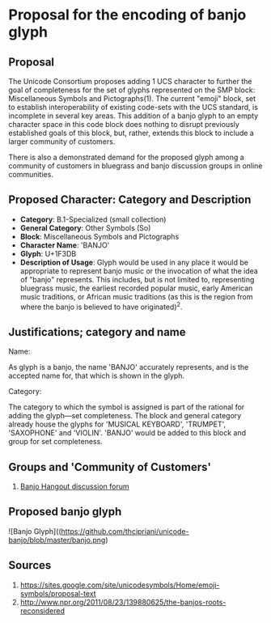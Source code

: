 Proposal for the encoding of banjo glyph
===

Proposal
---

The Unicode Consortium proposes adding 1 UCS character to further the goal of completeness
for the set of glyphs represented on the SMP block: Miscellaneous Symbols and Pictographs(1).
The current "emoji" block, set to establish interoperability of existing code-sets
with the UCS standard, is incomplete in several key areas. This addition of
a banjo glyph to an empty character space in this code block does nothing to
disrupt previously established goals of this block, but, rather, extends this
block to include a larger community of customers.

There is also a demonstrated demand for the proposed glyph among a community of
customers in bluegrass and banjo discussion groups in online communities.

Proposed Character: Category and Description
---

* **Category**: B.1-Specialized (small collection)
* **General Category**: Other Symbols (So)
* **Block**: Miscellaneous Symbols and Pictographs
* **Character Name**: 'BANJO'
* **Glyph**:  U+1F3DB
* **Description of Usage**: 
  Glyph would be used in any place it would be appropriate to represent 
  banjo music or the invocation of what the idea of "banjo" represents.
  This includes, but is not limited to, representing bluegrass music,
  the earliest recorded popular music, early American music traditions, or
  African music traditions (as this is the region from where the banjo is
  believed to have originated)<sup>2</sup>.

Justifications; category and name
---

Name:

As glyph is a banjo, the name 'BANJO' accurately represents, and is 
the accepted name for, that which is shown in the glyph.

Category:

The category to which the symbol is assigned is part of the rational for
adding the glyph—set completeness. The block and general category already
house the glyphs for 'MUSICAL KEYBOARD', 'TRUMPET', 'SAXOPHONE' and 'VIOLIN'. 
'BANJO' would be added to this block and group for set completeness.

Groups and 'Community of Customers'
---

1. [Banjo Hangout discussion forum](http://www.banjohangout.org/topic/278863)

Proposed banjo glyph
---
![Banjo Glyph]((https://github.com/thcipriani/unicode-banjo/blob/master/banjo.png)

Sources
---

1. https://sites.google.com/site/unicodesymbols/Home/emoji-symbols/proposal-text
2. http://www.npr.org/2011/08/23/139880625/the-banjos-roots-reconsidered

